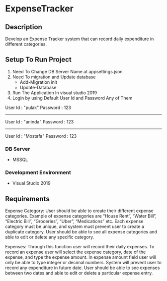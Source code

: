 # ExpenseTracker
## Description
Develop an Expense Tracker system that can record daily expenditure in
different categories. 

## Setup To Run Project
1. Need To Change DB Server Name at appsettings.json
2. Need To migration and Update database
    * Add-Migration init
    * Update-Database
3. Run The Application In visual studio 2019 
4. Login by using Default User Id and  Password Any of Them

 User Id  : "pulak"
 Password : 123
*******************
 User Id  : "aninda"
 Password : 123
*******************
 User Id  : "Mostafa"
 Password : 123


### DB Server

* MSSQL


### Development Environment 

* Visual Studio 2019 


## Requirements 

Expense Category:
User should be able to create their different expense categories. Example of expense categories
are “House Rent”, “Water Bill”, “Electric Bill”, “Groceries”, “Uber”, “Medications” etc. Each
expense category must be unique, and system must prevent user to create a duplicate category.
User should be able to see all expense categories and able to edit or delete any specific category.

Expenses:
Through this function user will record their daily expenses. To record an expense user will select
the expense category, date of the expense, and type the expense amount. In expense amount
field user will only be able to type integer or decimal numbers. System will prevent user to record
any expenditure in future date. User should be able to see expenses between two dates and able
to edit or delete a particular expense entry.

